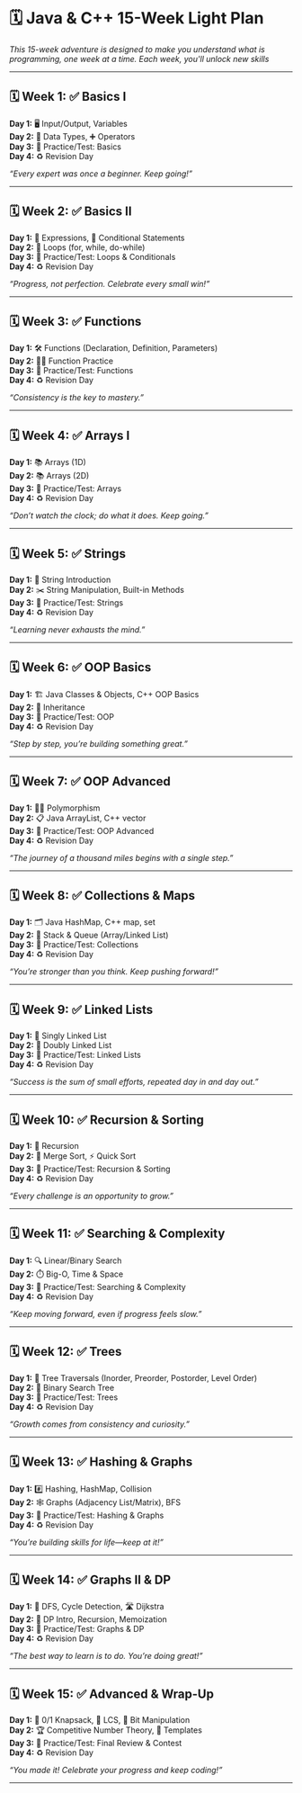 # 🗓️ **Java & C++ 15-Week Light Plan**

_This 15-week adventure is designed to make you understand what is programming, one week at a time. Each week, you'll unlock new skills_

---

## 🗓️ **Week 1: ✅ Basics I**
**Day 1:** 🖥️ Input/Output, Variables  
**Day 2:** 🔢 Data Types, ➕ Operators  
**Day 3:** 📝 Practice/Test: Basics  
**Day 4:** ♻️ Revision Day

*“Every expert was once a beginner. Keep going!”*

---

## 🗓️ **Week 2: ✅ Basics II**
**Day 1:** 🧮 Expressions, 🔀 Conditional Statements  
**Day 2:** 🔁 Loops (for, while, do-while)  
**Day 3:** 📝 Practice/Test: Loops & Conditionals  
**Day 4:** ♻️ Revision Day

*“Progress, not perfection. Celebrate every small win!”*

---

## 🗓️ **Week 3: ✅ Functions**
**Day 1:** 🛠️ Functions (Declaration, Definition, Parameters)  
**Day 2:** 🧑‍💻 Function Practice  
**Day 3:** 📝 Practice/Test: Functions  
**Day 4:** ♻️ Revision Day

*“Consistency is the key to mastery.”*

---

## 🗓️ **Week 4: ✅ Arrays I**
**Day 1:** 📚 Arrays (1D)  
**Day 2:** 📚 Arrays (2D)  
**Day 3:** 📝 Practice/Test: Arrays  
**Day 4:** ♻️ Revision Day

*“Don’t watch the clock; do what it does. Keep going.”*

---

## 🗓️ **Week 5: ✅ Strings**
**Day 1:** 📝 String Introduction  
**Day 2:** ✂️ String Manipulation, Built-in Methods  
**Day 3:** 📝 Practice/Test: Strings  
**Day 4:** ♻️ Revision Day

*“Learning never exhausts the mind.”*

---

## 🗓️ **Week 6: ✅ OOP Basics**
**Day 1:** 🏗️ Java Classes & Objects, C++ OOP Basics  
**Day 2:** 🧬 Inheritance  
**Day 3:** 📝 Practice/Test: OOP  
**Day 4:** ♻️ Revision Day

*“Step by step, you’re building something great.”*

---

## 🗓️ **Week 7: ✅ OOP Advanced**
**Day 1:** 🦸‍♂️ Polymorphism  
**Day 2:** 📋 Java ArrayList, C++ vector  
**Day 3:** 📝 Practice/Test: OOP Advanced  
**Day 4:** ♻️ Revision Day

*“The journey of a thousand miles begins with a single step.”*

---

## 🗓️ **Week 8: ✅ Collections & Maps**
**Day 1:** 🗂️ Java HashMap, C++ map, set  
**Day 2:** 🧱 Stack & Queue (Array/Linked List)  
**Day 3:** 📝 Practice/Test: Collections  
**Day 4:** ♻️ Revision Day

*“You’re stronger than you think. Keep pushing forward!”*

---

## 🗓️ **Week 9: ✅ Linked Lists**
**Day 1:** 🔗 Singly Linked List  
**Day 2:** 🔗 Doubly Linked List  
**Day 3:** 📝 Practice/Test: Linked Lists  
**Day 4:** ♻️ Revision Day

*“Success is the sum of small efforts, repeated day in and day out.”*

---

## 🗓️ **Week 10: ✅ Recursion & Sorting**
**Day 1:** 🔄 Recursion  
**Day 2:** 🧮 Merge Sort, ⚡ Quick Sort  
**Day 3:** 📝 Practice/Test: Recursion & Sorting  
**Day 4:** ♻️ Revision Day

*“Every challenge is an opportunity to grow.”*

---

## 🗓️ **Week 11: ✅ Searching & Complexity**
**Day 1:** 🔍 Linear/Binary Search  
**Day 2:** ⏱️ Big-O, Time & Space  
**Day 3:** 📝 Practice/Test: Searching & Complexity  
**Day 4:** ♻️ Revision Day

*“Keep moving forward, even if progress feels slow.”*

---

## 🗓️ **Week 12: ✅ Trees**
**Day 1:** 🌳 Tree Traversals (Inorder, Preorder, Postorder, Level Order)  
**Day 2:** 🌲 Binary Search Tree  
**Day 3:** 📝 Practice/Test: Trees  
**Day 4:** ♻️ Revision Day

*“Growth comes from consistency and curiosity.”*

---

## 🗓️ **Week 13: ✅ Hashing & Graphs**
**Day 1:** #️⃣ Hashing, HashMap, Collision  
**Day 2:** 🕸️ Graphs (Adjacency List/Matrix), BFS  
**Day 3:** 📝 Practice/Test: Hashing & Graphs  
**Day 4:** ♻️ Revision Day

*“You’re building skills for life—keep at it!”*

---

## 🗓️ **Week 14: ✅ Graphs II & DP**
**Day 1:** 🔄 DFS, Cycle Detection, 🛣️ Dijkstra  
**Day 2:** 🧠 DP Intro, Recursion, Memoization  
**Day 3:** 📝 Practice/Test: Graphs & DP  
**Day 4:** ♻️ Revision Day

*“The best way to learn is to do. You’re doing great!”*

---

## 🗓️ **Week 15: ✅ Advanced & Wrap-Up**
**Day 1:** 🎒 0/1 Knapsack, 🔗 LCS, 🔢 Bit Manipulation  
**Day 2:** 🏆 Competitive Number Theory, 📝 Templates  
**Day 3:** 🏁 Practice/Test: Final Review & Contest  
**Day 4:** ♻️ Revision Day

*“You made it! Celebrate your progress and keep coding!”*

---
